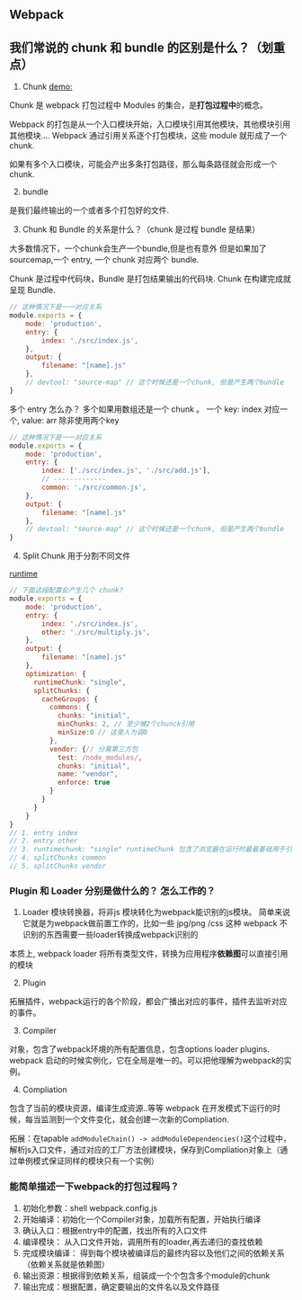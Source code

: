 ## Webpack 

## 我们常说的 chunk 和 bundle 的区别是什么？（划重点）

1. Chunk [demo:](./webpack-run-demo)

Chunk 是 webpack 打包过程中 Modules 的集合，是**打包过程中**的概念。

Webpack 的打包是从一个入口模块开始，入口模块引用其他模块，其他模块引用其他模块....
Webpack 通过引用关系逐个打包模块，这些 module 就形成了一个 chunk.

如果有多个入口模块，可能会产出多条打包路径，那么每条路径就会形成一个chunk.

2. bundle

是我们最终输出的一个或者多个打包好的文件.

3. Chunk 和 Bundle 的关系是什么？（chunk 是过程 bundle 是结果）

大多数情况下，一个chunk会生产一个bundle,但是也有意外
但是如果加了sourcemap,一个 entry, 一个 chunk 对应两个 bundle.

Chunk 是过程中代码块，Bundle 是打包结果输出的代码块. Chunk 在构建完成就呈现 Bundle.
```js
// 这种情况下是一一对应关系
module.exports = {
    mode: 'production',
    entry: {
        index: './src/index.js',
    },
    output: {
        filename: "[name].js"
    },
    // devtool: "source-map" // 这个时候还是一个chunk, 但是产生两个bundle
}
```
多个 entry 怎么办？
多个如果用数组还是一个 chunk 。 一个 key: index 对应一个, value: arr
除非使用两个key
```js
// 这种情况下是一一对应关系
module.exports = {
    mode: 'production',
    entry: {
        index: ['./src/index.js', './src/add.js'], 
        // -------------
        common: './src/common.js',
    },
    output: {
        filename: "[name].js"
    },
    // devtool: "source-map" // 这个时候还是一个chunk, 但是产生两个bundle
}
```

4. Split Chunk
用于分割不同文件

[runtime](https://www.webpackjs.com/concepts/manifest/#runtime)
```js
// 下面这段配置会产生几个 chunk?
module.exports = {
    mode: 'production',
    entry: {
        index: './src/index.js', 
        other: './src/multiply.js',
    },
    output: {
        filename: "[name].js"
    },
    optimization: {
      runtimeChunk: "single",
      splitChunks: { 
        cacheGroups: {
          commons: {
            chunks: "initial",
            minChunks: 2, // 至少被2个chunck引用
            minSize:0 // 这里人为调0
          },
          vendor: {// 分离第三方包
            test: /node_modules/,
            chunks: "initial",
            name: "vendor",
            enforce: true
          }
        }
      }
    }
}
// 1. entry index 
// 2. entry other
// 3. runtimechunk: "single" runtimeChunk 包含了浏览器在运行时最最基础用于引用模块导出模块所包含的代码
// 4. splitChunks common
// 5. splitChunks vendor
```

### Plugin 和 Loader 分别是做什么的？ 怎么工作的？

1. Loader
模块转换器，将非js 模块转化为webpack能识别的js模块。
简单来说它就是为webpack做前置工作的，比如一些 jpg/png /css 这种 webpack 不识别的东西需要一些loader转换成webpack识别的

本质上, webpack loader 将所有类型文件，转换为应用程序**依赖图**可以直接引用的模块

2. Plugin 

拓展插件，webpack运行的各个阶段，都会广播出对应的事件，插件去监听对应的事件。

3. Compiler 

对象，包含了webpack环境的所有配置信息，包含options loader plugins.
webpack 启动的时候实例化，它在全局是唯一的。可以把他理解为webpack的实例。

4. Compliation

包含了当前的模块资源，编译生成资源..等等
webpack 在开发模式下运行的时候，每当监测到一个文件变化，就会创建一次新的Compliation.

拓展：在tapable `addModuleChain() -> addModuleDependencies()`这个过程中，解析js入口文件，通过对应的工厂方法创建模块，保存到Compliation对象上（通过单例模式保证同样的模块只有一个实例）

### 能简单描述一下webpack的打包过程吗？

1. 初始化参数：shell webpack.config.js
2. 开始编译：初始化一个Compiler对象，加载所有配置，开始执行编译
3. 确认入口：根据entry中的配置，找出所有的入口文件
4. 编译模块： 从入口文件开始，调用所有的loader,再去递归的查找依赖
5. 完成模块编译： 得到每个模块被编译后的最终内容以及他们之间的依赖关系（依赖关系就是依赖图）
6. 输出资源：根据得到依赖关系，组装成一个个包含多个module的chunk
7. 输出完成：根据配置，确定要输出的文件名以及文件路径